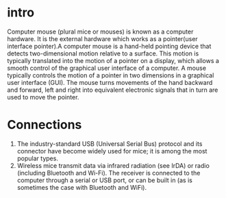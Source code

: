 # intro

Computer mouse (plural mice or mouses) is known as a computer hardware. It is the external hardware which 
works as a pointer(user interface pointer).A computer mouse is a hand-held pointing device that detects 
two-dimensional motion relative to a surface. This motion is typically translated into the motion of a 
pointer on a display, which allows a smooth control of the graphical user interface of a computer. A 
mouse typically controls the motion of a pointer in two dimensions in a graphical user interface (GUI). 
The mouse turns movements of the hand backward and forward, left and right into equivalent electronic 
signals that in turn are used to move the pointer.  


# Connections

1. The industry-standard USB (Universal Serial Bus) protocol and its connector have become widely used for mice; 
it is among the most popular types.
2. Wireless mice transmit data via infrared radiation (see IrDA) or radio (including Bluetooth and Wi-Fi). 
The receiver is connected to the computer through a serial or USB port, or can be built in (as is sometimes the case 
with Bluetooth and WiFi). 
